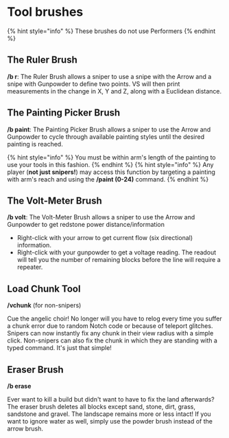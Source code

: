 # Tool brushes

{% hint style="info" %}
These brushes do not use Performers
{% endhint %}

## The Ruler Brush

**/b r**: The Ruler Brush allows a sniper to use a snipe with the  Arrow and a snipe with Gunpowder to define two points. VS will then  print measurements in the change in X, Y and Z, along with a Euclidean  distance.

## The Painting Picker Brush

**/b paint**: The Painting Picker Brush allows a sniper to use the Arrow and Gunpowder to cycle through available painting styles until the desired painting is reached.

{% hint style="info" %}
You must be within arm's length of the painting to use your tools in this fashion.
{% endhint %}
{% hint style="info" %}
Any player (**not just snipers!**) may access this function by targeting a painting with arm's reach and using the **/paint (0-24)** command.
{% endhint %}

## The Volt-Meter Brush

**/b volt**: The Volt-Meter Brush allows a sniper to use the Arrow and Gunpowder to get redstone power distance/information

* Right-click with your arrow to get current flow (six directional) information.
* Right-click with your gunpowder to get a voltage reading. The readout will tell you the number of remaining blocks before the line will require a repeater.

## Load Chunk Tool

**/vchunk** (for non-snipers)

Cue the angelic choir! No longer will you have to relog every time you suffer a chunk error due to random Notch code or because of teleport glitches. Snipers can now instantly fix any chunk in their view radius  with a simple click. Non-snipers can also fix the chunk in which they  are standing with a typed command. It's just that simple! 

## Eraser Brush

**/b erase**

Ever want to kill a build but didn't want to have to fix the land afterwards? The eraser brush deletes all blocks except sand, stone,  dirt, grass, sandstone and gravel. The landscape remains more or less  intact! If you want to ignore water as well, simply use the powder brush instead of the arrow brush.